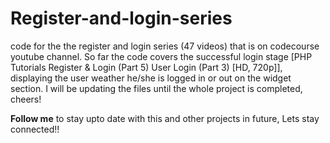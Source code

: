 # Register-and-login-series
code for the the register and login series (47 videos) that is on codecourse youtube channel.
So far the code covers the successful login stage [PHP Tutorials Register & Login (Part 5) User Login (Part 3) [HD, 720p]], displaying the user weather he/she is logged in or out on the widget section.
I will be updating the files until the whole project is completed, cheers!

<strong>Follow me</strong> to stay upto date with this and other projects in future,
Lets stay connected!!
